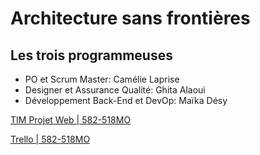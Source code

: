 # Architecture sans frontières

## Les trois programmeuses

- PO et Scrum Master: Camélie Laprise
- Designer et Assurance Qualité: Ghita Alaoui
- Développement Back-End et DevOp: Maïka Désy

[TIM Projet Web | 582-518MO](https://tim-montmorency.com/timdoc/582-518MO/projet/)

[Trello | 582-518MO](https://trello.com/b/dmNFSr2b/architecture-sans-fronti%C3%A8res-ltp)



